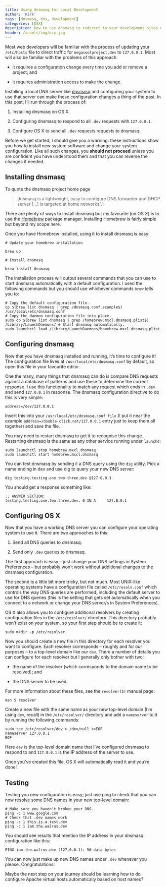 ```yaml
---
title: Using dnsmasq for Local Development
author: 'Kirk'
tags: [dnsmasq, dns, development]
categories: [OSX]
description: How to use dnsmasq to redirect to your development sites on OSX.
header: /assets/img/osx.jpg
---
```

Most web developers will be familiar with the process of updating your <code>/etc/hosts</code> file to direct traffic for <code>megacoolproject.dev</code> to <code>127.0.0.1</code>. Most will also be familiar with the problems of this approach:
- it requires a configuration change every time you add or remove a project; and
- it requires administration access to make the change.
Installing a local DNS server like [dnsmasq](http://www.thekelleys.org.uk/dnsmasq/doc.html) and configuring your system to use that server can make these configuration changes a thing of the past. In this post, I’ll run through the process of:
1. Installing dnsmasq on OS X.
2. Configuring dnsmasq to respond to all <code>.dev</code> requests with <code>127.0.0.1</code>.
3. Configure OS X to send all <code>.dev</code> requests requests to dnsmasq.
Before we get started, I should give you a warning: these instructions show you how to install new system software and change your system configuration. Like all such changes, you __should not proceed__ unless you are confident you have understood them and that you can reverse the changes if needed.
## Installing dnsmasqTo quote the dnsmasq project home page> dnsmasq is a lightweight, easy to configure DNS forwarder and DHCP server [...] is targeted at home networks[.]
There are plenty of ways to install dnsmasq but my favourite (on OS X) is to use the [Homebrew](http://http://brew.sh/) package manager. Installing Homebrew is fairly simple but beyond my scope here.
Once you have Homebrew installed, using it to install dnsmasq is easy:
    # Update your homebrew installation
    brew up
    # Install dnsmasq
    brew install dnsmasq
The installation process will output several commands that you can use to start dnsmasq automatically with a default configuration. I used the following commands but you should use whichever commands<code>brew</code> tells you to:
    # Copy the default configuration file.
    cp $(brew list dnsmasq | grep /dnsmasq.conf.example$) /usr/local/etc/dnsmasq.conf    # Copy the daemon configuration file into place.    sudo cp $(brew list dnsmasq | grep /homebrew.mxcl.dnsmasq.plist$) /Library/LaunchDaemons/ # Start dnsmasq automatically.    sudo launchctl load /Library/LaunchDaemons/homebrew.mxcl.dnsmasq.plist## Configuring dnsmasq
Now that you have dnsmasq installed and running, it’s time to configure it! The configuration file lives at <code>/usr/local/etc/dnsmasq.conf</code> by default, so open this file in your favourite editor.
One the many, many things that dnsmasq can do is compare DNS requests against a database of patterns and use these to determine the correct response. I use this functionality to match any request which ends in <code>.dev</code> and send <code>127.0.0.1</code> in response. The dnsmasq configuration directive to do this is very simple:
    address=/dev/127.0.0.1
Insert this into your <code>/usr/local/etc/dnsmasq.conf file</code> (I put it near the example <code>address=/double-click.net/127.0.0.1</code> entry just to keep them all together) and save the file.
You may need to restart dnsmasq to get it to recognise this change. Restarting dnsmasq is the same as any other service running under <code>launchd</code>:
    sudo launchctl stop homebrew.mxcl.dnsmasq    sudo launchctl start homebrew.mxcl.dnsmasq
You can test dnsmasq by sending it a DNS query using the <code>dig</code> utility. Pick a name ending in dev and use dig to query your new DNS server:
    dig testing.testing.one.two.three.dev @127.0.0.1
You should get a response something like:
    ;; ANSWER SECTION:
    testing.testing.one.two.three.dev. 0 IN A     127.0.0.1

## Configuring OS XNow that you have a working DNS server you can configure your operating system to use it. There are two approaches to this:
1. Send all DNS queries to dnsmasq.
2. Send only <code>.dev</code> queries to dnsmasq.
The first approach is easy – just change your DNS settings in System Preferences – but probably won’t work without additional changes to the dnsmasq configuration.
The second is a little bit more tricky, but not much. Most UNIX-like operating systems have a configuration file called <code>/etc/resolv.conf</code> which controls the way DNS queries are performed, including the default server to use for DNS queries (this is the setting that gets set automatically when you connect to a network or change your DNS server/s in System Preferences).
OS X also allows you to configure additional resolvers by creating configuration files in the <code>/etc/resolver/</code> directory. This directory probably won’t exist on your system, so your first step shouldbe to create it:
    sudo mkdir -p /etc/resolver
Now you should create a new file in this directory for each resolver you want to configure. Each resolver corresponds – roughly and for our purposes – to a top-level domain like our <code>dev</code>. There a number of details you can configure for each resolver but I generally only bother with two:
- the name of the resolver (which corresponds to the domain name to be resolved); and
- the DNS server to be used.
For more information about these files, see the <code>resolver(5)</code> manual page:
    man 5 resolver
Create a new file with the same name as your new top-level domain (I’m using <code>dev</code>, recall) in the <code>/etc/resolver/</code> directory and add a <code>nameserver</code> to it by running the following commands:
    sudo tee /etc/resolver/dev > /dev/null <<EOF
    nameserver 127.0.0.1
    EOF
Here <code>dev</code> is the top-level domain name that I’ve configured dnsmasq to respond to and <code>127.0.0.1</code> is the IP address of the server to use.
Once you’ve created this file, OS X will automatically read it and you’re done!
## Testing
Testing you new configuration is easy; just use ping to check that you can now resolve some DNS names in your new top-level domain:

    # Make sure you haven't broken your DNS.    ping -c 1 www.google.com    # Check that .dev names work
    ping -c 1 this.is.a.test.dev
    ping -c 1 iam.the.walrus.dev
You should see results that mention the IP address in your dnsmasq configuration like this:
    PING iam.the.walrus.dev (127.0.0.1): 56 data bytesYou can now just make up new DNS names under <code>.dev</code> whenever you please. Congratulations!
Maybe the next step on your journey should be learning how to do configure Apache virtual hosts automatically based on host names?
